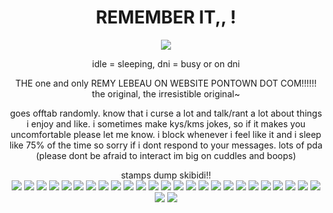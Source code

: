 <h1 align="center"> REMEMBER IT,, !
</h1>
<p align="center">
  <img src="https://i.pinimg.com/originals/58/8d/13/588d1393ac2855603a7ce85e8defa4a5.gif" />
<p align="center">
idle = sleeping, dni = busy or on dni
<p align="center">
THE one and only REMY LEBEAU ON WEBSITE PONTOWN DOT COM!!!!!! the original, the irresistible original~
<p align="center">
goes offtab randomly. know that i curse a lot and talk/rant a lot about things i enjoy and like. i sometimes make kys/kms jokes, so if it makes you uncomfortable please let me know. i block whenever i feel like it and i sleep like 75% of the time so sorry if i dont respond to your messages. lots of pda (please dont be afraid to interact im big on cuddles and boops)
  <p align="center">
  </h2>
<p align="center">
stamps dump skibidi!!
<br>
<img src="https://64.media.tumblr.com/2390f728a28ed0e41e335de011d80007/a41ecc96539d38ad-ae/s100x200/70a343376425c3ee4ce81e6366bf56235a0e75dd.gifv"> <img src="https://64.media.tumblr.com/db57470e7b2841247ed59dbf3926be35/a41ecc96539d38ad-07/s100x200/47d48ebc47ace5a1b57afb81befe274985d7b4d7.gifv"> <img src="https://64.media.tumblr.com/c43854bac746cab6af51c1ff20f0d30a/a41ecc96539d38ad-2a/s100x200/32a6d83cb9b8529295f91f81123836197e70c608.gifv"> <img src="https://64.media.tumblr.com/e9fe4213d2a931ef99ce80e7dfd9d940/a41ecc96539d38ad-9e/s100x200/1933a8a8071de9b1e0320df46a5bdc6084f71248.gifv"> <img src="https://64.media.tumblr.com/9b5f00212b4ff86c1b846b73c478cd8d/a41ecc96539d38ad-95/s100x200/002177e631db730b696c9b6c225905cb5ec03281.gifv"> <img src="https://64.media.tumblr.com/24b2b21d5ff0483b73b76503cf361901/a41ecc96539d38ad-8f/s100x200/4923e0082f6ab987ce3d262626a64ec8bf9ac168.gifv"> <img src="https://64.media.tumblr.com/351236b106908a3c58fae9e9d4c8205c/34c8f2864d7dd49c-a1/s100x200/960692f275721f9b40fc3a82f087830b26052b65.gifv"> <img src="https://64.media.tumblr.com/077a59c2b6011cc2b768077e7b162933/34c8f2864d7dd49c-01/s100x200/de77d4455cb6e3f5acbdf88cc3a8a52edafa86a7.gifv"> <img src="https://64.media.tumblr.com/f2ff5d04bb06e116e3c51b37f058ab57/34c8f2864d7dd49c-a9/s100x200/4e3b4d34b6d10b76c90d9c20506f836a8894fd5d.gifv"> <img src="https://64.media.tumblr.com/6cdecc3efb47d20144a05502bfb5a382/34c8f2864d7dd49c-19/s100x200/d7c7e6367d2b68cb290d726d1be84ec509eb0cbb.gifv"> <img src="https://64.media.tumblr.com/e88da905e4a7123d5eb34166d9c7ceef/34c8f2864d7dd49c-d3/s100x200/a340e5aba982c15dfb1b645799da85bb8db9659d.gifv"> <img src="https://64.media.tumblr.com/064604a0fc5c0bf476ca992e0a1c5e9b/34c8f2864d7dd49c-fc/s100x200/3f67bb6e6440f3c60e5903a77be87b97ede01e43.gifv"> <img src="https://64.media.tumblr.com/88bb62ce51ff0ab02c8073e4a0f2044f/34c8f2864d7dd49c-d1/s100x200/9ac83003a60722a920cc121e4b62527e8f81f0f7.gifv"> <img src="https://64.media.tumblr.com/21597f8d5613becce0c322ca60c7a66f/34c8f2864d7dd49c-1a/s100x200/c380630b08a1495aac8086ed024fb549bf1f0d53.gifv"> <img src="https://64.media.tumblr.com/6f3a26f7d3af457762f43059193fd746/34c8f2864d7dd49c-d5/s100x200/e03c86394b6713c00bc74a3f89d20adfbf0db710.gifv"> <img src="https://64.media.tumblr.com/b0c92726df23c30f0489e45e4b1f842e/1b769f25d08476ed-71/s100x200/2d3b01863e367b41cb4e7d70d9b68037a44ded01.gifv"> <img src="https://64.media.tumblr.com/2b636e4acd534c692636dbefb68d29d2/1b769f25d08476ed-23/s100x200/a5b475390046ab1003a49b7f544c8df0f41f2b00.gifv"> <img src="https://64.media.tumblr.com/a6d388512248d60ce94ae1168359cd21/1b769f25d08476ed-5d/s100x200/bfb97651ca16213335e3c3dd71d7f020f158d0b2.gifv"> <img src="https://64.media.tumblr.com/0974b49009efade6b3d4af573433fb15/1b769f25d08476ed-a0/s100x200/496cc735c60d846d46a12dcf450411bb4c20d93f.gifv"> <img src="https://64.media.tumblr.com/732bfa18fb0fd7b2e00f837ab40451f1/8cf162b8e6f87011-07/s100x200/17f8d51988b13221df39ed1a356c909748001d48.gifv"> <img src="https://64.media.tumblr.com/ffe3a5a6f4916ba2acd4b294558a33ff/8cf162b8e6f87011-99/s100x200/7cb3009cbed1d2f352266f9da351b63718fa8930.gifv"> <img src="https://64.media.tumblr.com/52727897299a49405966d38eb7b369b3/0442e10c43296d87-0a/s100x200/e14f6057de642aac9cc54aa20ae70e7e80c842a2.gifv"> <img src="https://64.media.tumblr.com/a4feeab373b563fbb268350dc74389ce/7400112c27471b99-d5/s100x200/29a29042433459fcd53d6c760741d50b143079c0.pnj"> <img src="https://64.media.tumblr.com/bb05133af7f00d8e670eed5f40c6a5bf/7400112c27471b99-b5/s100x200/c2e6a7be706fce57d24ee868dca572bd41ab8741.pnj"> <img src="https://64.media.tumblr.com/347f1ff3b6d1dd845ab8ed1154bc96e5/7400112c27471b99-e8/s100x200/ff242548303aecd486a038af2ffa9a43365af15e.pnj"> <img src="https://64.media.tumblr.com/cbc985f4ef3e7a4139c781f5dd8cac53/d53a12c8983f87eb-ae/s100x200/a1ed568053db7940e3bcc5f1752dcc68ef13c1f8.gifv"> <img src="https://64.media.tumblr.com/09449e6952ab25877066e7ae7e11e611/d53a12c8983f87eb-3c/s100x200/1edd54f94cf5f8112c929cee954cfed32e3a1551.gifv">
